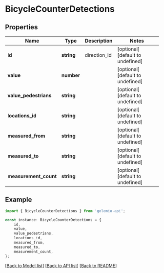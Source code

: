 # BicycleCounterDetections


## Properties

Name | Type | Description | Notes
------------ | ------------- | ------------- | -------------
**id** | **string** | direction_id | [optional] [default to undefined]
**value** | **number** |  | [optional] [default to undefined]
**value_pedestrians** | **string** |  | [optional] [default to undefined]
**locations_id** | **string** |  | [optional] [default to undefined]
**measured_from** | **string** |  | [optional] [default to undefined]
**measured_to** | **string** |  | [optional] [default to undefined]
**measurement_count** | **string** |  | [optional] [default to undefined]

## Example

```typescript
import { BicycleCounterDetections } from 'golemio-api';

const instance: BicycleCounterDetections = {
    id,
    value,
    value_pedestrians,
    locations_id,
    measured_from,
    measured_to,
    measurement_count,
};
```

[[Back to Model list]](../README.md#documentation-for-models) [[Back to API list]](../README.md#documentation-for-api-endpoints) [[Back to README]](../README.md)
